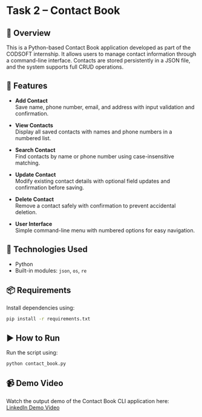 # Task 2 – Contact Book

## 📌 Overview
This is a Python-based Contact Book application developed as part of the CODSOFT internship. It allows users to manage contact information through a command-line interface. Contacts are stored persistently in a JSON file, and the system supports full CRUD operations.

## 🚀 Features

- **Add Contact**  
  Save name, phone number, email, and address with input validation and confirmation.

- **View Contacts**  
  Display all saved contacts with names and phone numbers in a numbered list.

- **Search Contact**  
  Find contacts by name or phone number using case-insensitive matching.

- **Update Contact**  
  Modify existing contact details with optional field updates and confirmation before saving.

- **Delete Contact**  
  Remove a contact safely with confirmation to prevent accidental deletion.

- **User Interface**  
  Simple command-line menu with numbered options for easy navigation.

## 🧰 Technologies Used

- Python
- Built-in modules: `json`, `os`, `re`


## 📦 Requirements

Install dependencies using:

```bash
pip install -r requirements.txt

```

## ▶️ How to Run

Run the script using:

```bash
python contact_book.py

```

## 📹 Demo Video

Watch the output demo of the Contact Book CLI application here:  
[LinkedIn Demo Video](https://lnkd.in/p/g_QXcaBu)
